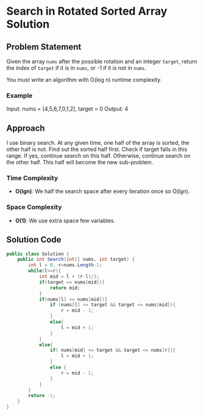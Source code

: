 # Search in Rotated Sorted Array Solution

## Problem Statement
Given the array `nums` after the possible rotation and an integer `target`, return the index of `target` if it is in `nums`, or -1 if it is not in `nums`.

You must write an algorithm with O(log n) runtime complexity.

### Example
Input: nums = [4,5,6,7,0,1,2], target = 0
Output: 4

## Approach
I use binary search. At any given time, one half of the array is sorted, the other half is not. Find out the sorted half first. Check if target falls in this range. If yes, continue search on this half. Otherwise, continue search on the other half. This half will become the new sub-problem. 

### Time Complexity
- **O(lgn)**: We half the search space after every iteration once so O(lgn).
### Space Complexity
- **O(1)**: We use extra space few variables.

## Solution Code
```C#
public class Solution {
    public int Search(int[] nums, int target) {
        int l = 0, r=nums.Length-1;
        while(l<=r){
            int mid = l + (r-l)/2;
            if(target == nums[mid]){
                return mid;
            }
            if(nums[l] <= nums[mid]){
                if (nums[l] <= target && target <= nums[mid]){
                    r = mid - 1;
                }
                else{
                    l = mid + 1;
                }
            }
            else{
                if( nums[mid] <= target && target <= nums[r]){
                    l = mid + 1;
                }
                else {
                    r = mid - 1;
                }
            }
        }
        return -1;
    }
}